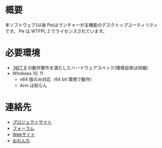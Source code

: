 # 概要

本ソフトウェア(以後 Pe)はランチャーが主機能のデスクトップユーティリティです。 Pe は WTFPL 2 でライセンスされています。

# 必要環境

* [.NET 9](https://dotnet.microsoft.com/download/dotnet/9.0) の動作要件を満たしたハードウェアスペック(環境自体は同梱)
* Windows 10, 11
	* x64 版のみ対応（64 bit 環境で動作）
	* Arm は知らん

# 連絡先

* [プロジェクトサイト](https://github.com/sk-0520/Pe)
* [フォーラム](https://github.com/sk-0520/Pe/discussions)
* [Webサイト](https://pe.content-type-text.org)
* [おれんち](https://content-type-text.org)

